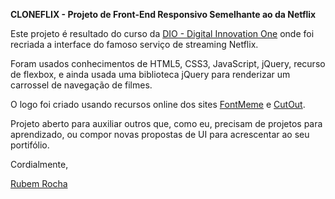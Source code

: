 **CLONEFLIX - Projeto de Front-End Responsivo Semelhante ao da Netflix**

Este projeto é resultado do curso da [DIO - Digital Innovation One](https://fontmeme.com/netflix-font/) onde foi recriada a interface do famoso serviço de streaming Netflix.

Foram usados conhecimentos de HTML5, CSS3, JavaScript, jQuery, recurso de flexbox, e ainda usada uma biblioteca jQuery para renderizar um carrossel de navegação de filmes.

O logo foi criado usando recursos online dos sites [FontMeme](https://fontmeme.com/netflix-font/) e [CutOut](https://www.cutout.pro/).

Projeto aberto para auxiliar outros que, como eu, precisam de projetos para aprendizado, ou compor novas propostas de UI para acrescentar ao seu portifólio.

Cordialmente,

[Rubem Rocha](https://www.linkedin.com/in/rubem-rocha-66149724/)
